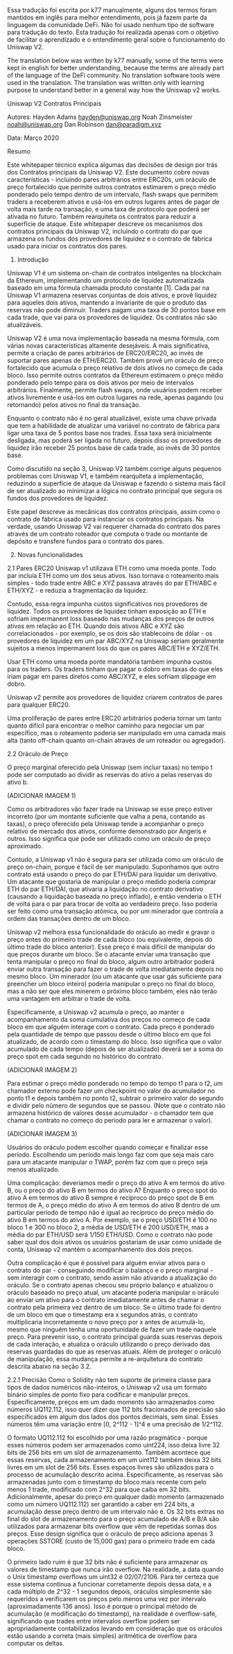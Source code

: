 Essa tradução foi escrita por k77 manualmente, alguns dos termos foram mantidos em inglês para melhor entendimento, pois já fazem parte da linguagem da comunidade DeFi.
Não foi usado nenhum tipo de software para tradução do texto. Esta tradução foi realizada apenas com o objetivo de facilitar o aprendizado e o entendimento geral sobre o funcionamento do Uniswap V2.

The translation below was written by k77 manually, some of the terms were kept in english for better understanding, because the terms are already part of the language of the DeFi community.
No translation software tools were used in the translation. The translation was written only with learning purpose to understand better in a general way how the Uniswap v2 works.

Uniswap V2 Contratos Principais

Autores:
Hayden Adams
hayden@uniswap.org
Noah Zinsmeister
noah@uniswap.org
Dan Robinson
dan@paradigm.xyz

Data:
Março 2020

Resumo

Este whitepaper técnico explica algumas das decisões de design por trás dos Contratos principais da Uniswap V2. Este documento cobre novas características - incluindo pares arbitrários entre ERC20s, um oráculo de preço fortalecido que permite outros contratos estimarem o preço médio ponderado pelo tempo dentro de um intervalo, flash swaps que permitem traders a receberem ativos e usá-los em outros lugares antes de pagar de volta mais tarde na transação, e uma taxa de protocolo que poderá ser ativada no futuro. Também rearquiteta os contratos para reduzir a superfície de ataque. Este whitepaper descreve os mecanismos dos contratos principais da Uniswap V2, incluindo o contrato do par que armazena os fundos dos provedores de liquidez e o contrato de fábrica usado para iniciar os contratos dos pares.

1. Introdução

Uniswap V1 é um sistema on-chain de contratos inteligentes na blockchain da Ethereum, implementando um protocolo de liquidez automatizada baseado em uma fórmula chamada produto constante [1]. Cada par na Uniswap V1 armazena reservas conjuntas de dois ativos, e provê liquidez para aqueles dois ativos, mantendo a invariante de que o produto das reservas não pode diminuir. Traders pagam uma taxa de 30 pontos base em cada trade, que vai para os provedores de liquidez. Os contratos não são atualizáveis.

Uniswap V2 é uma nova implementação baseada na mesma fórmula, com várias novas características altamente desejáveis. A mais significativa, permite a criação de pares arbitrários de ERC20/ERC20, ao invés de suportar pares apenas de ETH/ERC20. Também provê um oráculo de preço fortalecido que acumula o preço relativo de dois ativos no começo de cada bloco. Isso permite outros contratos da Ethereum estimarem o preço médio ponderado pelo tempo para os dois ativos por meio de intervalos arbitrários. Finalmente, permite flash swaps, onde usuários podem receber ativos livremente e usá-los em outros lugares na rede, apenas pagando (ou retornando) pelos ativos no final da transação.

Enquanto o contrato não é no geral atualizável, existe uma chave privada que tem a habilidade de atualizar uma variável no contrato de fábrica para ligar uma taxa de 5 pontos base nos trades. Essa taxa será inicialmente desligada, mas poderá ser ligada no futuro, depois disso os provedores de liquidez irão receber 25 pontos base de cada trade, ao invés de 30 pontos base.

Como discutido na seção 3, Uniswap V2 também corrige alguns pequenos problemas com Uniswap V1, e também rearquiteta a implementação, reduzindo a superfície de ataque da Uniswap e fazendo o sistema mais fácil de ser atualizado ao minimizar a lógica no contrato principal que segura os fundos dos provedores de liquidez.

Este papel descreve as mecânicas dos contratos principais, assim como o contrato de fábrica usado para instanciar os contratos principais. Na verdade, usando Uniswap V2 vai requerer chamada do contrato dos pares através de um contrato roteador que computa o trade ou montante de depósito e transfere fundos para o contrato dos pares.

2. Novas funcionalidades

2.1 Pares ERC20
Uniswap v1 utilizava ETH como uma moeda ponte. Todo par incluía ETH como um dos seus ativos. Isso tornava o roteamento mais simples - todo trade entre ABC e XYZ passava através do par ETH/ABC e ETH/XYZ - e reduzia a fragmentação da liquidez.

Contudo, essa regra impunha custos significativos nos provedores de liquidez. Todos os provedores de liquidez tinham exposição ao ETH e sofriam impermanent loss baseado nas mudanças dos preços de outros ativos em relação ao ETH. Quando dois ativos ABC e XYZ são correlacionados - por exemplo, se os dois são stablecoins de dólar - os provedores de liquidez em um par ABC/XYZ na Uniswap seriam geralmente sujeitos a menos impermanent loss do que os pares ABC/ETH e XYZ/ETH.

Usar ETH como uma moeda ponte mandatória também impunha custos para os traders. Os traders tinham que pagar o dobro em taxas do que eles iriam pagar em pares diretos como ABC/XYZ, e eles sofriam slippage em dobro.

Uniswap v2 permite aos provedores de liquidez criarem contratos de pares para qualquer ERC20.

Uma proliferação de pares entre ERC20 arbitrários poderia tornar um tanto quanto difícil para encontrar o melhor caminho para negociar um par específico, mas o roteamento poderia ser manipulado em uma camada mais alta (tanto off-chain quanto on-chain através de um roteador ou agregador).

2.2 Oráculo de Preço

O preço marginal oferecido pela Uniswap (sem incluir taxas) no tempo t pode ser computado ao dividir as reservas do ativo a pelas reservas do ativo b.

(ADICIONAR IMAGEM 1)

Como os arbitradores vão fazer trade na Uniswap se esse preço estiver incorreto (por um montante suficiente que valha a pena, contando as taxas), o preço oferecido pela Uniswap tende a acompanhar o preço relativo de mercado dos ativos, conforme demonstrado por Angeris e outros. Isso significa que pode ser utilizado como um oráculo de preço aproximado.

Contudo, a Uniswap v1 não é segura para ser utilizada como um oráculo de preço on-chain, porque é fácil de ser manipulado. Suponhamos que outro contrato está usando o preço do par ETH/DAI para liquidar um derivativo. Um atacante que gostaria de manipular o preço medido poderia comprar ETH do par ETH/DAI, que ativaria a liquidação no contrato derivativo (causando a liquidação baseada no preço inflado), e então venderia o ETH de volta para o par para trocar de volta ao verdadeiro preço. Isso poderia ser feito como uma transação atômica, ou por um minerador que controla a ordem das transações dentro de um bloco.

Uniswap v2 melhora essa funcionalidade do oráculo ao medir e gravar o preço antes do primeiro trade de cada bloco (ou equivalente, depois do último trade do bloco anterior). Esse preço é mais difícil de manipular do que preços durante um bloco. Se o atacante enviar uma transação que tenta manipular o preço no final do bloco, algum outro arbitrador poderá enviar outra transação para fazer o trade de volta imediatamente depois no mesmo bloco. Um minerador (ou um atacante que usar gás suficiente para preencher um bloco inteiro) poderia manipular o preço no final do bloco, mas a não ser que eles minerem o próximo bloco também, eles não terão uma vantagem em arbitrar o trade de volta.

Especificamente, a Uniswap v2 acumula o preço, ao manter o acompanhamento da soma cumulativa dos preços no começo de cada bloco em que alguém interage com o contrato. Cada preço é ponderado pela quantidade de tempo que passou desde o último bloco em que foi atualizado, de acordo com o timestamp do bloco. Isso significa que o valor acumulado de cada tempo (depois de ser atualizado) deverá ser a soma do preço spot em cada segundo no histórico do contrato.

(ADICIONAR IMAGEM 2)

Para estimar o preço médio ponderado no tempo do tempo t1 para o t2, um chamador externo pode fazer um checkpoint no valor do acumulador no ponto t1 e depois também no ponto t2, subtrair o primeiro valor do segundo e dividir pelo número de segundos que se passou. (Note que o contrato não armazena histórico de valores desse acumulador - o chamador tem que chamar o contrato no começo do período para ler e armazenar o valor).

(ADICIONAR IMAGEM 3)

Usuários do oráculo podem escolher quando começar e finalizar esse período. Escolhendo um período mais longo faz com que seja mais caro para um atacante manipular o TWAP, porém faz com que o preço seja menos atualizado.

Uma complicação: deveríamos medir o preço do ativo A em termos do ativo B, ou o preço do ativo B em termos do ativo A? Enquanto o preço spot do ativo A em termos do ativo B sempre é recíproco do preço spot de B em termos de A, o preço médio do ativo A em termos do ativo B dentro de um particular período de tempo não é igual ao recíproco do preço médio do ativo B em termos do ativo A. Por exemplo, se o preço USD/ETH é 100 no bloco 1 e 300 no bloco 2, a média de USD/ETH é 200 USD/ETH, mas a média do par ETH/USD será 1/150 ETH/USD. Como o contrato não pode saber qual dos dois ativos os usuários gostariam de usar como unidade de conta, Uniswap v2 mantém o acompanhamento dos dois preços.

Outra complicação é que é possível para alguém enviar ativos para o contrato do par - conseguindo modificar o balanço e o preço marginal - sem interagir com o contrato, sendo assim não ativando a atualização do oráculo. Se o contrato apenas checou seu próprio balanço e atualizou o oráculo baseado no preço atual, um atacante poderia manipular o oráculo ao enviar um ativo para o contrato imediatamente antes de chamar o contrato pela primeira vez dentro de um bloco. Se o último trade foi dentro de um bloco em que o timestamp era x segundos atrás, o contrato multiplicaria incorretamente o novo preço por x antes de acumulá-lo, mesmo que ninguém tenha uma oportunidade de fazer um trade naquele preço. Para prevenir isso, o contrato principal guarda suas reservas depois de cada interação, e atualiza o oráculo utilizando o preço derivado das reservas guardadas do que as reservas atuais. Além de proteger o oráculo de manipulação, essa mudança permite a re-arquitetura do contrato descrita abaixo na seção 3.2.

2.2.1 Precisão
Como o Solidity não tem suporte de primeira classe para tipos de dados numéricos não-inteiros, o Uniswap v2 usa um formato binário simples de ponto fixo para codificar e manipular preços. Especificamente, preços em um dado momento são armazenados como números UQ112.112, isso quer dizer que 112 bits fracionados de precisão são especificados em algum dos lados dos pontos decimais, sem sinal. Esses números têm uma variação entre [0, 2^112 - 1]^4 e uma precisão de 1/2^112.

O formato UQ112.112 foi escolhido por uma razão pragmática - porque esses números podem ser armazenados como uint224, isso deixa livre 32 bits de 256 bits em um slot de armazenamento. Também acontece que essas reservas, cada armazenamento em um uint112 também deixa 32 bits livres em um slot de 256 bits. Esses espaços livres são utilizados para o processo de acumulação descrito acima. Especificamente, as reservas são armazenadas junto com o timestamp do bloco mais recente com pelo menos 1 trade, modificado com 2^32 para que caiba em 32 bits. Adicionalmente, apesar do preço em qualquer dado momento (armazenado como um número UQ112.112) ser garantido a caber em 224 bits, a acumulação desse preço dentro de um intervalo não é. Os 32 bits extras no final do slot de armazenamento para o preço acumulado de A/B e B/A são utilizados para armazenar bits overflow que vêm de repetidas somas dos preços. Esse design significa que o oráculo de preço adiciona apenas 3 operações SSTORE (custo de 15,000 gas) para o primeiro trade em cada bloco.

O primeiro lado ruim é que 32 bits não é suficiente para armazenar os valores de timestamp que nunca irão overflow. Na realidade, a data quando o Unix timestamp overflows um uint32 é 02/07/2106. Para ter certeza que esse sistema continua a funcionar corretamente depois dessa data, e a cada múltiplo de 2^32 - 1 segundos depois, oráculos simplesmente são requeridos a verificarem os preços pelo menos uma vez por intervalo (aproximadamente 136 anos). Isso é porque o principal método de acumulação (e modificação do timestamp), na realidade é overflow-safe, significando que trades entre intervalos overflow podem ser apropriadamente contabilizados levando em consideração que os oráculos estão usando a correta (mais simples) aritmética de overflow para computar os deltas.
